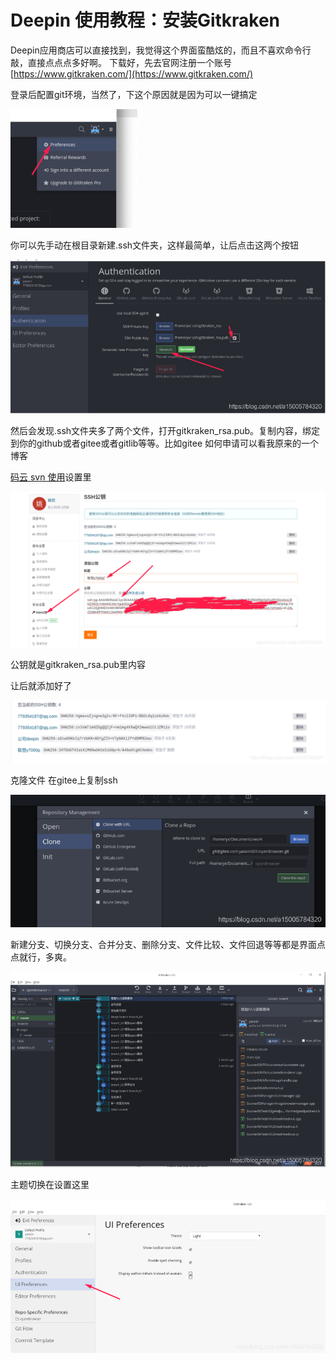 # Deepin 使用教程：安装Gitkraken

Deepin应用商店可以直接找到，我觉得这个界面蛮酷炫的，而且不喜欢命令行敲，直接点点点多好啊。
下载好，先去官网注册一个账号
[https://www.gitkraken.com/](https://www.gitkraken.com/)

登录后配置git环境，当然了，下这个原因就是因为可以一键搞定

![](https://raw.githubusercontent.com/BeyondXinXin/BeyondXinXIn/main/%E6%93%8D%E4%BD%9C%E7%B3%BB%E7%BB%9F/deepin/%E5%AE%89%E8%A3%85gitkraken.md/118304510211989.png)

你可以先手动在根目录新建.ssh文件夹，这样最简单，让后点击这两个按钮

![](https://raw.githubusercontent.com/BeyondXinXin/BeyondXinXIn/main/%E6%93%8D%E4%BD%9C%E7%B3%BB%E7%BB%9F/deepin/%E5%AE%89%E8%A3%85gitkraken.md/274164610241317.png)

然后会发现.ssh文件夹多了两个文件，打开gitkraken_rsa.pub。复制内容，绑定到你的github或者gitee或者gitlib等等。比如gitee
如何申请可以看我原来的一个博客

[码云 svn 使用](https://blog.csdn.net/a15005784320/article/details/101912848)设置里

![](https://raw.githubusercontent.com/BeyondXinXin/BeyondXinXIn/main/%E6%93%8D%E4%BD%9C%E7%B3%BB%E7%BB%9F/deepin/%E5%AE%89%E8%A3%85gitkraken.md/203864610211499.png)

公钥就是gitkraken_rsa.pub里内容

让后就添加好了

![](https://raw.githubusercontent.com/BeyondXinXin/BeyondXinXIn/main/%E6%93%8D%E4%BD%9C%E7%B3%BB%E7%BB%9F/deepin/%E5%AE%89%E8%A3%85gitkraken.md/11024610213053.png)

克隆文件
在gitee上复制ssh

![](https://raw.githubusercontent.com/BeyondXinXin/BeyondXinXIn/main/%E6%93%8D%E4%BD%9C%E7%B3%BB%E7%BB%9F/deepin/%E5%AE%89%E8%A3%85gitkraken.md/537724510233401.png)

新建分支、切换分支、合并分支、删除分支、文件比较、文件回退等等都是界面点点就行，多爽。

![](https://raw.githubusercontent.com/BeyondXinXin/BeyondXinXIn/main/%E6%93%8D%E4%BD%9C%E7%B3%BB%E7%BB%9F/deepin/%E5%AE%89%E8%A3%85gitkraken.md/446204510214246.png)

主题切换在设置这里

![](https://raw.githubusercontent.com/BeyondXinXin/BeyondXinXIn/main/%E6%93%8D%E4%BD%9C%E7%B3%BB%E7%BB%9F/deepin/%E5%AE%89%E8%A3%85gitkraken.md/344644510223527.png)

